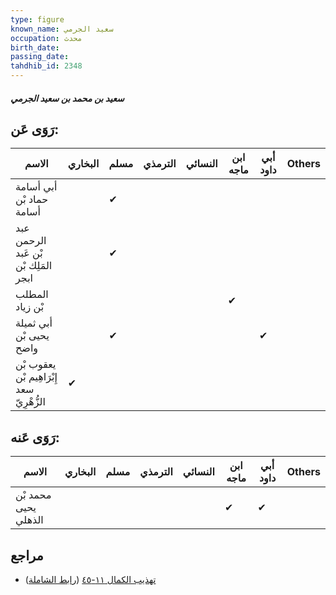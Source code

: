 ```yaml
---
type: figure
known_name: سعيد الجرمي
occupation: محدث
birth_date:
passing_date:
tahdhib_id: 2348
---
```

##### سعيد بن محمد بن سعيد الجرمي

## رَوَى عَن:
| الاسم                                     | البخاري | مسلم | الترمذي | النسائي | ابن ماجه | أبي داود | Others |
| ----------------------------------------- | ------- | ---- | ------- | ------- | -------- | -------- | ------ |
| أبي أسامة حماد بْن أسامة                  |         | ✔    |         |         |          |          |        |
| عبد الرحمن بْن عَبد المَلِك بْن ابجر      |         | ✔    |         |         |          |          |        |
| المطلب بْن زياد                           |         |      |         |         | ✔        |          |        |
| أبي ثميلة يحيى بْن واضح                   |         | ✔    |         |         |          | ✔        |        |
| يعقوب بْن إِبْرَاهِيم بْن سعد الزُّهْرِيّ | ✔       |      |         |         |          |          |        |
## رَوَى عَنه:
| الاسم                | البخاري | مسلم | الترمذي | النسائي | ابن ماجه | أبي داود | Others |
| -------------------- | ------- | ---- | ------- | ------- | -------- | -------- | ------ |
| محمد بْن يحيى الذهلي |         |      |         |         | ✔        | ✔        |        |
## مراجع
- [تهذيب الكمال ١١-٤٥](obsidian://open?vault=Tahdhib-al-Kamal&file=Figures/٢٣٤٨-سعيد%20بن%20محمد%20بن%20سعيد%20الجرمي) ([رابط الشاملة](https://shamela.ws/book/3722/5365))